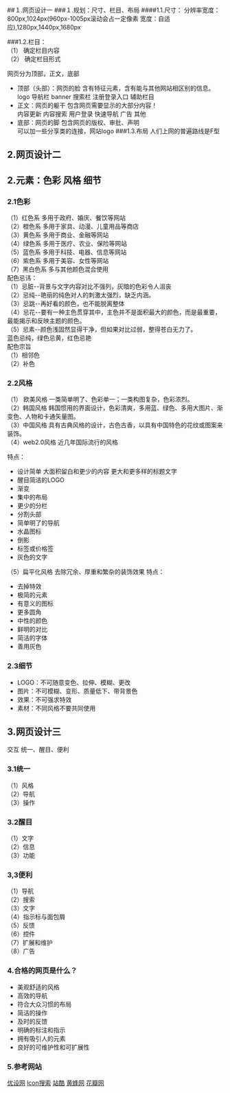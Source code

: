 ##１.网页设计一
###１.规划：尺寸、栏目、布局
####1.1.尺寸：
  分辨率宽度：800px,1024px(960px-1005px滚动会占一定像素  宽度：自适应),1280px,1440px,1680px

###1.2.栏目：  
（1） 确定栏目内容  
（2） 确定栏目形式

网页分为顶部，正文，底部  
- 顶部（头部）：网页的脸  含有特征元素，含有能与其他网站相区别的信息。  
  logo  导航栏  banner  搜索栏   注册登录入口    辅助栏目  
- 正文：网页的躯干   包含网页需要显示的大部分内容！  
内容更新    内容搜索  用户登录   快速导航   广告  其他  
- 底部：网页的脚   包含网页的版权、审批、声明  
可以加一些分享类的连接，网站logo
###1.3.布局
人们上网的普遍路线是F型  

## 2.网页设计二 
## 2.元素：色彩   风格    细节
### 2.1色彩  
（1）红色系   多用于政府、婚庆、餐饮等网站  
（2）橙色系   多用于家具、动漫、儿童用品等商店  
（3）黄色系   多用于商业、金融等网站  
（4）绿色系   多用于医疗、农业、保险等网站  
（5）蓝色系   多用于科技、电器、信息等网站  
（6）紫色系   多用于美容、女性等网站  
（7）黑白色系 多与其他颜色混合使用  
配色忌讳：  
（1）忌脏--背景与文字内容对比不强列，灰暗的色彩令人沮丧  
（2）忌纯--艳丽的纯色对人的刺激太强烈，缺乏内涵。  
（3）忌跳--再好看的颜色，也不能脱离整体  
（4）忌花--要有一种主色贯穿其中，主色并不是面积最大的颜色，而是最重要，最能揭示和反映主题的颜色。  
（5）忌素--颜色浅固然显得干净，但如果对比过弱，整得苍白无力了。  
蓝色忌纯，绿色忌黄，红色忌艳  
配色宗旨  
（1）相邻色  
（2）补色  
### 2.2风格
（1） 欧美风格  一类简单明了、色彩单一；一类构图复杂，色彩浓烈。  
（2）韩国风格  韩国惯用的界面设计，色彩清爽，多用蓝、绿色、多用大图片、渐变色、人物和卡通矢量图。  
（3）中国风格  具有古典风格的设计，古色古香，以具有中国特色的花纹或图案来装饰。  
（4）web2.0风格   近几年国际流行的风格 

特点：
- 设计简单   大面积留白和更少的内容   更大和更多样的标题文字  
- 醒目简洁的LOGO  
- 渐变  
- 集中的布局  
- 更少的分栏  
- 分割头部  
- 简单明了的导航  
- 水晶图标  
- 倒影  
- 标签或价格签  
- 灰色的文字 

（5）扁平化风格   去除冗余、厚重和繁杂的装饰效果
特点：
- 去掉特效
- 极简的元素
- 有意义的图标
- 更多圆角
- 中性的颜色
- 鲜明的对比
- 简洁的字体
- 善用灰色

### 2.3细节  
- LOGO：不可随意变色、拉伸、模糊、更改  
- 图片：不可模糊、变形、质量低下、带背景色  
- 效果：不可强求特效  
- 素材：不同风格不要共同使用 

##  3.网页设计三
交互   统一、醒目、便利  
### 3.1统一
（1）风格  
（2）导航  
（3）操作  
### 3.2醒目
（1）文字  
（2）信息  
（3）功能
### 3,3便利
（1）导航  
（2）搜索  
（3）文字  
（4）指示标与面包屑  
（5）反馈  
（6）控件  
（7）扩展和维护  
（8）广告  
### 4.合格的网页是什么？
- 美观舒适的风格
- 高效的导航
- 符合大众习惯的布局
- 简洁的操作
- 及时的反馈
- 明确的标注和指示
- 拥有吸引人的元素
- 良好的可维护性和可扩展性

### 5.参考网站
[优设网](http://www.uisdc.com/)
[lcon搜索](http://www.iconpng.com/)
[站酷](http://www.zcool.com.cn/)
[黄蜂网](http://sc.woofeng.cn/)
[花瓣网](http://huaban.com/)
